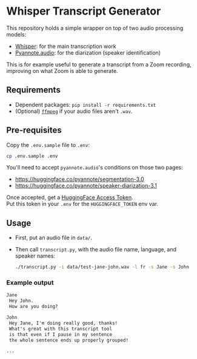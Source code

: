 # Whisper Transcript Generator

This repository holds a simple wrapper on top of two audio processing models:
- [Whisper](https://github.com/openai/whisper): for the main transcription work
- [Pyannote.audio](https://github.com/pyannote/pyannote-audio): for the diarization (speaker identification)

This is for example useful to generate a transcript from a Zoom recording, improving on what Zoom is able to generate.

## Requirements

- Dependent packages: `pip install -r requirements.txt`
- (Optional) [`ffmpeg`](https://ffmpeg.org/download.html) if your audio files aren't `.wav`.

## Pre-requisites

Copy the `.env.sample` file to `.env`:
```bash
cp .env.sample .env
```

You'll need to accept `pyannote.audio`'s conditions on those two pages:
- https://huggingface.co/pyannote/segmentation-3.0
- https://huggingface.co/pyannote/speaker-diarization-3.1

Once accepted, get a [HuggingFace Access Token](https://huggingface.co/settings/tokens).  
Put this token in your `.env` for the `HUGGINGFACE_TOKEN` env var.

## Usage

- First, put an audio file in `data/`.
- Then call `transcript.py`, with the audio file name, language, and speaker names:

    ```bash
    ./transcript.py -i data/test-jane-john.wav -l fr -s Jane -s John
    ```

### Example output

```txt
Jane
 Hey John.
 How are you doing?

John
 Hey Jane, I'm doing really good, thanks!
 What's great with this transcript tool
 is that even if I pause in my sentence
 the whole sentence ends up properly grouped!

...
```
